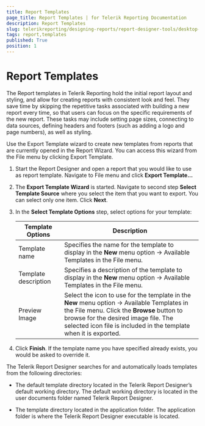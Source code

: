 ```yaml
---
title: Report Templates
page_title: Report Templates | for Telerik Reporting Documentation
description: Report Templates
slug: telerikreporting/designing-reports/report-designer-tools/desktop-designers/standalone-report-designer/report-templates
tags: report,templates
published: True
position: 1
---
```

<style>
table th:first-of-type {
    width: 25%;
}
table th:nth-of-type(2) {
    width: 75%;
}
</style>

# Report Templates

The Report templates in Telerik Reporting hold the initial report layout and styling, and allow for creating reports with consistent look and feel. They save time by skipping the repetitive tasks associated with building a new report every time, so that users can focus on the specific requirements of the new report. These tasks may include setting page sizes, connecting to data sources, defining headers and footers (such as adding a logo and page numbers), as well as styling. 

Use the Export Template wizard to create new templates from reports that are currently opened in the Report Wizard. You can access this wizard from the File menu by clicking Export Template. 


1. Start the Report Designer and open a report that you would like to use as report template. Navigate to File menu and click __Export Template...__ 

1. The __Export Template Wizard__ is started. Navigate to second step __Select Template Source__ where you select the item that you want to export. You can select only one item. Click __Next__. 

1. In the __Select Template Options__ step, select options for your template: 

   | Template Options | Description |
   | ------ | ------ |
   |Template name|Specifies the name for the template to display in the __New__ menu option -> Available Templates in the File menu.|
   |Template description|Specifies a description of the template to display in the __New__ menu option -> Available Templates in the File menu.|
   |Preview Image|Select the icon to use for the template in the __New__ menu option -> Available Templates in the File menu. Click the __Browse__ button to browse for the desired image file. The selected icon file is included in the template when it is exported.|

1. Click __Finish__. If the template name you have specified already exists, you would be asked to override it. 

The Telerik Report Designer searches for and automatically loads templates from the following directories: 

* The default template directory located in the Telerik Report Designer’s default working directory. The default working directory is located in the user documents folder named Telerik Report Designer. 

* The template directory located in the application folder. The application folder is where the Telerik Report Designer executable is located.
